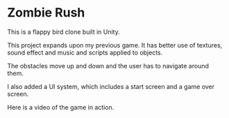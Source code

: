 Zombie Rush
=================================

This is a flappy bird clone built in Unity. 

This project expands upon my previous game. It has better use of textures, sound effect and music and scripts applied to objects.

The obstacles move up and down and the user has to navigate around them.

I also added a UI system, which includes a start screen and a game over screen.


Here is a video of the game in action.
